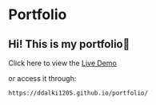# Portfolio

## Hi! This is my portfolio👋
Click here to view the [Live Demo](https://ddalki1205.github.io/portfolio/)

or access it through:

```arduino
https://ddalki1205.github.io/portfolio/
```